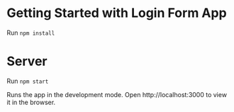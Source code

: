 # Getting Started with Login Form App

Run `npm install`

# Server

Run `npm start`

Runs the app in the development mode.
Open http://localhost:3000 to view it in the browser.